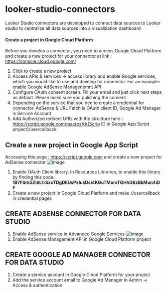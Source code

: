 # looker-studio-connectors
Looker Studio connectors are developed to connect data sources to Looker studio to centralize all data sources into a visualization dashboard 
#### Create a project in Google Cloud Platform
Before you develop a connector, you need to access Google Cloud Platform and create a new project for your connector at link : https://console.cloud.google.com/
1. Click to create a new project
2. Access APIs & services -> access library and enable Google services, which you would like to use and develop for connector. For an example: enable Google AdSense Managenemnt API
3. Configure OAuth consent screen. Fill your email and just click next steps as default. Please make sure you pulishing the consent
4. Depending on the service that you nee to create a credential for connector. AdSense & URL Fetch is OAuth client ID, Google Ad Manager is Service Account
5. Add Authorized redirect URIs with the structure here : https://script.google.com/macros/d/{Scrip ID in Google App Script project}/usercallback


## Create a new project in Google App Script
Accessing this page : https://script.google.com and create a new project for AdSense connector
![image](https://user-images.githubusercontent.com/78246941/165710249-518dcd9f-c956-4878-be99-31699f6f45ab.png)
1. Enable OAuth Client library. In Resources Libraries, to enable this library by finding this code: **1B7FSrk5Zi6L1rSxxTDgDEUsPzlukDsi4KGuTMorsTQHhGBzBkMun4iDF**
2. Create a new project in Google Cloud Platform and make //usercallback in credential pages

## CREATE ADSENSE CONNECTOR FOR DATA STUDIO 
1. Enable AdSense service in Advanced Google Services
![image](https://user-images.githubusercontent.com/78246941/165710651-4b133fc9-c560-4f75-a66b-0e5bb34fcd02.png)
2. Enable AdSense Management API in Google Cloud Platform project

## CREATE GOOGLE AD MANAGER CONNECTOR FOR DATA STUDIO
1. Create a service account in Google Cloud Platform for your project
2. Add the service account email to Google Ad Manager in Admin -> Access & authentication

